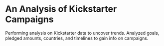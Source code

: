 # An Analysis of Kickstarter Campaigns
 Performing analysis on Kickstarter data to uncover trends. Analyzed goals, pledged amounts, countries, and timelines to gain info on campaigns.
 
